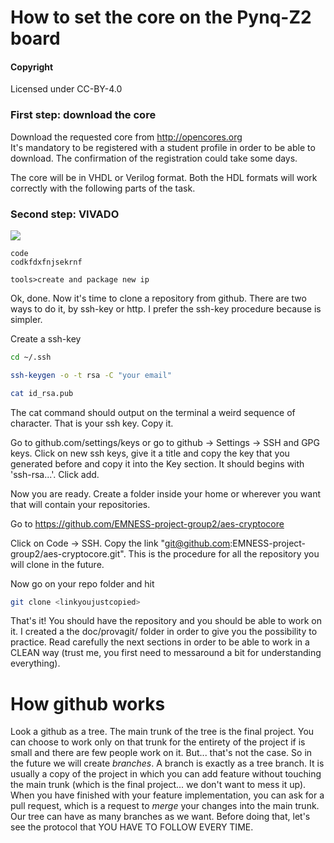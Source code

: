# How to set the core on the Pynq-Z2 board

#### Copyright
Licensed under CC-BY-4.0

### First step: download the core

Download the requested core from http://opencores.org <br>
It's mandatory to be registered with a student profile in order to be able to download. The confirmation of the registration could take some days. 

The core will be in VHDL or Verilog format. Both the HDL formats will work correctly with the following parts of the task.

### Second step: VIVADO

![](https://github.com/emness-gr2/aes-cryptocore-driver/blob/main/docs/Screenshot%20from%202023-09-30%2015-58-35.png)

```
code
codkfdxfnjsekrnf
```

`tools>create and package new ip`

Ok, done. Now it's time to clone a repository from github. There are two ways to do it, by ssh-key or http. I prefer the ssh-key procedure because is simpler.

Create a ssh-key

```bash
cd ~/.ssh

ssh-keygen -o -t rsa -C "your email"

cat id_rsa.pub
```

The cat command should output on the terminal a weird sequence of character. That is your ssh key. Copy it.

Go to github.com/settings/keys or go to github -> Settings -> SSH and GPG keys. Click on new ssh keys, give it a title and copy the key that you generated before and copy it into the Key section. It should begins with 'ssh-rsa...'. Click add.

Now you are ready. Create a folder inside your home or wherever you want that will contain your repositories. 

Go to https://github.com/EMNESS-project-group2/aes-cryptocore

Click on Code -> SSH. Copy the link "git@github.com:EMNESS-project-group2/aes-cryptocore.git". This is the procedure for all the repository you will clone in the future.

Now go on your repo folder and hit

```bash
git clone <linkyoujustcopied>
```

That's it! You should have the repository and you should be able to work on it. I created a the doc/provagit/ folder in order to give you the possibility to practice. Read carefully the next sections in order to be able to work in a CLEAN way (trust me, you first need to messaround a bit for understanding everything).

# How github works

Look a github as a tree. The main trunk of the tree is the final project. You can choose to work only on that trunk for the entirety of the project if is small and there are few people work on it. But... that's not the case. So in the future we will create *branches*. A branch is exactly as a tree branch. It is usually a copy of the project in which you can add feature without touching the main trunk (which is the final project... we don't want to mess it up). When you have finished with your feature implementation, you can ask for a pull request, which is a request to *merge* your changes into the main trunk. Our tree can have as many branches as we want. Before doing that, let's see the protocol that YOU HAVE TO FOLLOW EVERY TIME.